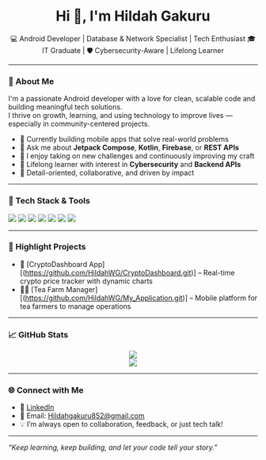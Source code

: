 
<h1 align="center">Hi 👋, I'm Hildah Gakuru</h1>
<p align="center">
  💻 Android Developer | Database & Network Specialist | Tech Enthusiast  
  🎓 IT Graduate | 🛡️ Cybersecurity-Aware | Lifelong Learner
</p>

---

### 🌱 About Me

I'm a passionate Android developer with a love for clean, scalable code and building meaningful tech solutions.  
I thrive on growth, learning, and using technology to improve lives — especially in community-centered projects.

- 🔭 Currently building mobile apps that solve real-world problems
- 💬 Ask me about **Jetpack Compose**, **Kotlin**, **Firebase**, or **REST APIs**
- 🌟 I enjoy taking on new challenges and continuously improving my craft
- 🧠 Lifelong learner with interest in **Cybersecurity** and **Backend APIs**
- 🎯 Detail-oriented, collaborative, and driven by impact

---

### 💼 Tech Stack & Tools

<p align="left">
  <img src="https://img.shields.io/badge/Kotlin-0095D5?style=for-the-badge&logo=kotlin&logoColor=white"/>
  <img src="https://img.shields.io/badge/Java-ED8B00?style=for-the-badge&logo=java&logoColor=white"/>
  <img src="https://img.shields.io/badge/Firebase-FFCA28?style=for-the-badge&logo=firebase&logoColor=black"/>
  <img src="https://img.shields.io/badge/Jetpack%20Compose-4285F4?style=for-the-badge&logo=android&logoColor=white"/>
  <img src="https://img.shields.io/badge/XML-E44D26?style=for-the-badge&logo=w3c&logoColor=white"/>
  <img src="https://img.shields.io/badge/Git-F05032?style=for-the-badge&logo=git&logoColor=white"/>
  <img src="https://img.shields.io/badge/SQL-4479A1?style=for-the-badge&logo=mysql&logoColor=white"/>
</p>

---

### 🚀 Highlight Projects

- 📱 [CryptoDashboard App][(https://github.com/HildahWG/CryptoDashboard.git)] – Real-time crypto price tracker with dynamic charts
- 🧑‍🌾 [Tea Farm Manager][(https://github.com/HildahWG/My_Application.git)] – Mobile platform for tea farmers to manage operations


---


### 📈 GitHub Stats

<p align="center">
  <img src="https://github-readme-stats.vercel.app/api?username=HildahWG&show_icons=true&theme=radical" />
  <br />
  <img src="https://github-readme-streak-stats.herokuapp.com?user=HildahWG&theme=radical" />
</p>


---

### 🌐 Connect with Me

- 🔗 [LinkedIn]([https://linkedin.com/](https://www.linkedin.com/in/hildah-gakuru-a71a66277?lipi=urn%3Ali%3Apage%3Ad_flagship3_profile_view_base_contact_details%3BskFzAxcQSAaFuvNC3vkndg%3D%3D))
- 📧 Email: Hildahgakuru852@gmail.com 
- 💡 I’m always open to collaboration, feedback, or just tech talk!

---

_“Keep learning, keep building, and let your code tell your story.”_

